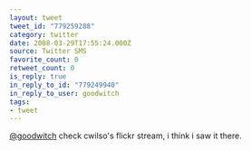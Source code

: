 ```yaml
---
layout: tweet
tweet_id: "779259288"
category: twitter
date: 2008-03-29T17:55:24.000Z
source: Twitter SMS
favorite_count: 0
retweet_count: 0
is_reply: true
in_reply_to_id: "779249940"
in_reply_to_user: goodwitch
tags:
- tweet
---
```


[@goodwitch](https://twitter.com/@goodwitch) check cwilso's flickr stream, i think i saw it there.
